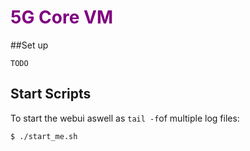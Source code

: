 # <span style="color: Purple;"> 5G Core VM</span>

##Set up
```
TODO
```


## Start Scripts

To start the webui aswell as `tail -f`of multiple log files:

```
$ ./start_me.sh
```